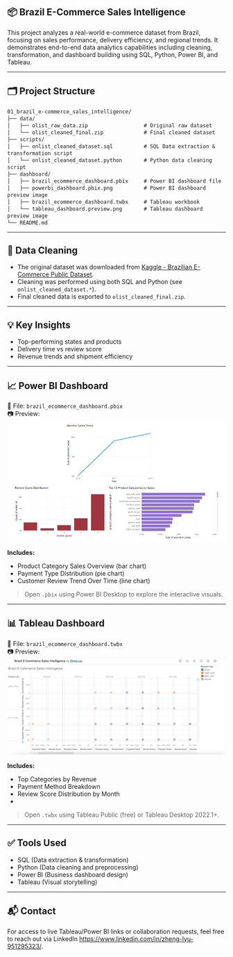 ## 📦 Brazil E-Commerce Sales Intelligence

This project analyzes a real-world e-commerce dataset from Brazil, focusing on sales performance, delivery efficiency, and regional trends. It demonstrates end-to-end data analytics capabilities including cleaning, transformation, and dashboard building using SQL, Python, Power BI, and Tableau.

---

## 🗂️ Project Structure

```
01_brazil_e-commerce_sales_intelligence/
├── data/
│   ├── olist_raw_data.zip                  # Original raw dataset
│   └── olist_cleaned_final.zip             # Final cleaned dataset
├── scripts/
│   ├── onlist_cleaned_dataset.sql          # SQL Data extraction & transformation script
│   └── onlist_cleaned_dataset.python       # Python data cleaning script
├── dashboard/
│   ├── brazil_ecommerce_dashboard.pbix     # Power BI dashboard file
│   ├── powerbi_dashboard.pbix.png          # Power BI dashboard preview image
│   ├── brazil_ecommerce_dashboard.twbx     # Tableau workbook
│   └── tableau_dashboard.preview.png       # Tableau dashboard preview image
└── README.md 
```

---

## 🧼 Data Cleaning

- The original dataset was downloaded from [Kaggle - Brazilian E-Commerce Public Dataset](https://www.kaggle.com/datasets/olistbr/brazilian-ecommerce).
- Cleaning was performed using both SQL and Python (see `onlist_cleaned_dataset.*`).
- Final cleaned data is exported to `olist_cleaned_final.zip`.

---

## 💡 Key Insights

- Top-performing states and products
- Delivery time vs review score
- Revenue trends and shipment efficiency

---

## 📈 Power BI Dashboard

📁 File: `brazil_ecommerce_dashboard.pbix`  
📷 Preview:
![Power BI Dashboard Preview](powerbi_dashboard.pbix.png)

**Includes:**

- Product Category Sales Overview (bar chart)
- Payment Type Distribution (pie chart)
- Customer Review Trend Over Time (line chart)

> Open `.pbix` using Power BI Desktop to explore the interactive visuals.

---

## 📊 Tableau Dashboard

📁 File: `brazil_ecommerce_dashboard.twbx`  
📷 Preview:
![tableau_dashboard preview](tableau_dashboard.preview.png)

**Includes:**

- Top Categories by Revenue
- Payment Method Breakdown
- Review Score Distribution by Month
- 
> Open `.twbx` using Tableau Public (free) or Tableau Desktop 2022.1+.

---

## ✅ Tools Used

- SQL (Data extraction & transformation)
- Python (Data cleaning and preprocessing)
- Power BI (Business dashboard design)
- Tableau (Visual storytelling)

---

## 📬 Contact

For access to live Tableau/Power BI links or collaboration requests, feel free to reach out via LinkedIn https://www.linkedin.com/in/zheng-lyu-951295323/.
